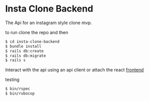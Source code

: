 # Insta Clone Backend

The Api for an instagram style clone mvp.

to run clone the repo and then

```bash
$ cd insta-clone-backend
$ bundle install
$ rails db:create
$ rails db:migrate
$ rails s
```

Interact with the api using an api client or attach the react [frontend](https://github.com/Lucx14/insta-clone-frontend)

testing

```bash
$ bin/rspec
$ bin/rubocop
```
